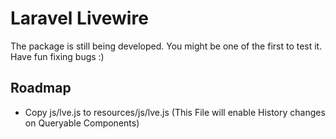 # Laravel Livewire

The package is still being developed. You might be one of the first to test it. Have fun fixing bugs :)

## Roadmap

- Copy js/lve.js to resources/js/lve.js (This File will enable History changes on Queryable Components)